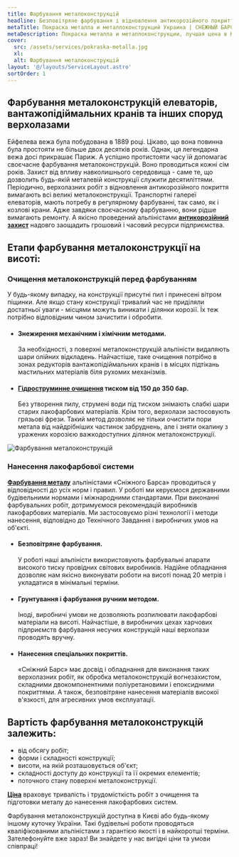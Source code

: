 ```yaml
---
title: Фарбування металоконструкцій
headline: Безповітряне фарбування і відновлення антикорозійного покриття металоконструкцій промисловими альпіністами
metaTitle: Покраска металла и металлоконструкций Украина | СНЕЖНЫЙ БАРС
metaDescription: Покраска металла и металлоконструкции, лучшая цена в Киеве, Украине ☎+38 (096) 555-30-92 от промышленных альпинистов компании Снежный Барс.
cover:
  src: /assets/services/pokraska-metalla.jpg
  xl: 
  alt: Фарбування металоконструкцій
layout: '@/layouts/ServiceLayout.astro'
sortOrder: 1
---
```


## Фарбування металоконструкцій елеваторів, вантажопідіймальних кранів та інших споруд верхолазами

Ейфелева вежа була побудована в 1889 році. Цікаво, що вона повинна була простояти не більше двох десятків років. Однак, ця легендарна вежа досі прикрашає Париж. А успішно протистояти часу їй допомагає своєчасне фарбування металоконструкцій. Воно проводиться кожні сім років. Захист від впливу навколишнього середовища - саме те, що дозволить будь-якій металевій конструкції служити десятиліттями. Періодично, верхолазних робіт з відновлення антикорозійного покриття вимагають всі великі металоконструкції. Транспортні галереї елеваторів, мають потребу в регулярному фарбуванні, так само, як і козлові крани. Адже завдяки своєчасному фарбуванню, вони рідше вимагають ремонту. А якісно проведений альпіністами **[антикорозійний захист](/zashhita-metallov-ot-korrozii/)** надовго заощадить грошовий і часовий ресурси підприємства.


## Етапи фарбування металоконструкції на висоті:


### Очищення металоконструкцій перед фарбуванням

У будь-якому випадку, на конструкції присутні пил і принесені вітром піщинки. Але якщо стану конструкції тривалий час не приділяли достатньої уваги - місцями можуть виникати і ділянки корозії. Їх теж потрібно відповідним чином зачистити і обробити.

- #### Знежирення механічним і хімічним методами. 
  За необхідності, з поверхні металоконструкцій альпіністи видаляють шари олійних відкладень. Найчастіше, таке очищення потрібно в зонах редукторів вантажопідіймальних кранів і в місцях підтікань мастильних матеріалів біля рухомих механізмів.
  
- #### **[Гідроструминне очищення](/preimushhestva-gidrostrujnoj-ochistki-metallokonstrukcij/)** тиском від 150 до 350 бар. 
  Без утворення пилу, струмені води під тиском знімають слабкі шари старих лакофарбових матеріалів. Крім того, верхолази застосовують грязьові фрези. Такий метод дозволяє не тільки очистити пори метала від найдрібніших частинок забруднень, але і зняти окалину з уражених корозією важкодоступних ділянок металоконструкції.

![Фарбування металоконструкцій](./images/pokraska-metallokonstrukczij.jpg)

### Нанесення лакофарбової системи

**[Фарбування металу](/zashhita-metallov-ot-korrozii/)** альпіністами «Сніжного Барса» проводиться у відповідності до усіх норм і правил.
У роботі ми керуємося державними будівельними нормами і міжнародними стандартами. При виконанні фарбувальних робіт, дотримуємося рекомендацій виробників лакофарбових матеріалів. Ми застосовуємо різні технології і методи нанесення, відповідно до Технічного Завдання і виробничих умов на об'єкті.

- #### Безповітряне фарбування. 
  У роботі наші альпіністи використовують фарбувальні апарати високого тиску провідних світових виробників. Надійне обладнання дозволяє нам якісно виконувати роботи на висоті понад 20 метрів і укладатися в мінімальні терміни.

- #### Грунтування і фарбування ручним методом. 
  Іноді, виробничі умови не дозволяють розпилювати лакофарбові матеріали на висоті. Найчастіше, в виробничих цехах харчових підприємств фарбування несучих конструкцій наші верхолази проводять вручну.

- #### Нанесення спеціальних покриттів.
   «Сніжний Барс» має досвід і обладнання для виконання таких верхолазних робіт, як обробка металоконструкцій вогнезахистом, складними двокомпонентними поліуретановими і епоксидними покриттями. А також, безповітряне нанесення матеріалів високої в'язкості, для агресивних умов експлуатації.


## Вартість фарбування металоконструкцій залежить:

- від обсягу робіт;
- форми і складності конструкції;
- висоти, на якій розташовується об'єкт;
- складності доступу до конструкції та її окремих елементів;
- поточного стану поверхні металоконструкції.

**[Ціна](/prajs/)** враховує тривалість і трудомісткість робіт з очищення та підготовки металу до нанесення лакофарбових систем.


Фарбування металоконструкцій доступна в Києві або будь-якому іншому куточку України. Такі будівельні роботи проводяться кваліфікованими альпіністами з гарантією якості і в найкоротші терміни. Зателефонуйте вже зараз! Ви знайдете у нас вигідні ціни та умови співпраці!
